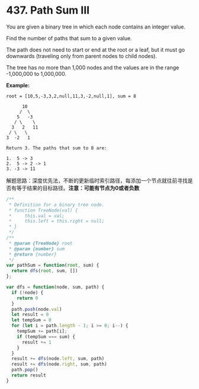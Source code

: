 # 437. Path Sum III

You are given a binary tree in which each node contains an integer value.

Find the number of paths that sum to a given value.

The path does not need to start or end at the root or a leaf, but it must go downwards (traveling only from parent nodes to child nodes).

The tree has no more than 1,000 nodes and the values are in the range -1,000,000 to 1,000,000.

**Example:**

```
root = [10,5,-3,3,2,null,11,3,-2,null,1], sum = 8

      10
     /  \
    5   -3
   / \    \
  3   2   11
 / \   \
3  -2   1

Return 3. The paths that sum to 8 are:

1.  5 -> 3
2.  5 -> 2 -> 1
3. -3 -> 11
```

解题思路：深度优先法，不断的更新临时索引路径，每添加一个节点就往前寻找是否有等于结果的目标路径。**注意：可能有节点为0或者负数**

```javascript
/**
 * Definition for a binary tree node.
 * function TreeNode(val) {
 *     this.val = val;
 *     this.left = this.right = null;
 * }
 */
/**
 * @param {TreeNode} root
 * @param {number} sum
 * @return {number}
 */
var pathSum = function(root, sum) {
  return dfs(root, sum, [])
};

var dfs = function(node, sum, path) {
  if (!node) {
    return 0
  }
  path.push(node.val)
  let result = 0
  let tempSum = 0
  for (let i = path.length - 1; i >= 0; i--) {
    tempSum += path[i];
    if (tempSum === sum) {
      result += 1
    }
  }
  result += dfs(node.left, sum, path)
  result += dfs(node.right, sum, path)
  path.pop()
  return result
}
```
